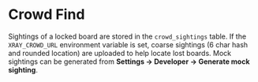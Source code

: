 # Crowd Find

Sightings of a locked board are stored in the `crowd_sightings` table. If the
`XRAY_CROWD_URL` environment variable is set, coarse sightings (6 char hash and
rounded location) are uploaded to help locate lost boards. Mock sightings can be
generated from **Settings → Developer → Generate mock sighting**.
